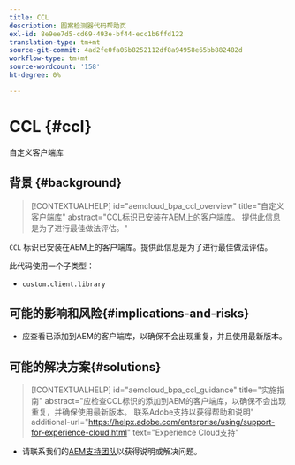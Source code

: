 ```yaml
---
title: CCL
description: 图案检测器代码帮助页
exl-id: 8e9ee7d5-cd69-493e-bf44-ecc1b6ffd122
translation-type: tm+mt
source-git-commit: 4ad2fe0fa05b8252112df8a94958e65bb882482d
workflow-type: tm+mt
source-wordcount: '158'
ht-degree: 0%

---
```


# CCL {#ccl}

自定义客户端库

## 背景 {#background}

>[!CONTEXTUALHELP]
>id="aemcloud_bpa_ccl_overview"
>title="自定义客户端库"
>abstract="CCL标识已安装在AEM上的客户端库。 提供此信息是为了进行最佳做法评估。"

`CCL` 标识已安装在AEM上的客户端库。提供此信息是为了进行最佳做法评估。

此代码使用一个子类型：
* `custom.client.library`

## 可能的影响和风险{#implications-and-risks}

* 应查看已添加到AEM的客户端库，以确保不会出现重复，并且使用最新版本。

## 可能的解决方案{#solutions}

>[!CONTEXTUALHELP]
>id="aemcloud_bpa_ccl_guidance"
>title="实施指南"
>abstract="应检查CCL标识的添加到AEM的客户端库，以确保不会出现重复，并确保使用最新版本。 联系Adobe支持以获得帮助和说明"
>additional-url="https://helpx.adobe.com/enterprise/using/support-for-experience-cloud.html" text="Experience Cloud支持"

* 请联系我们的[AEM支持团队](https://helpx.adobe.com/enterprise/using/support-for-experience-cloud.html)以获得说明或解决问题。
